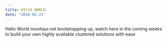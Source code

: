 ```yaml
---
title: H3ll0 W0RLD
date: "2018-02-21"
---
```


Hello World monitaur.net bootstrapping up, watch here in the coming weeks to build your own highly available clustered solutions with ease

